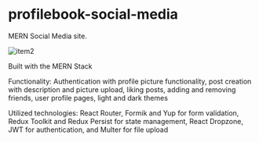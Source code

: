 # profilebook-social-media

MERN Social Media site.

![item2](https://github.com/negrudan/profilebook-social-media/assets/78309425/f50f140e-509d-486f-9a63-68997854f23f)

Built with the MERN Stack

Functionality: Authentication with profile picture
functionality, post creation with description and picture
upload, liking posts, adding and removing friends, user
profile pages, light and dark themes

Utilized technologies: React Router, Formik and Yup for
form validation, Redux Toolkit and Redux Persist for state
management, React Dropzone, JWT for authentication,
and Multer for file upload
